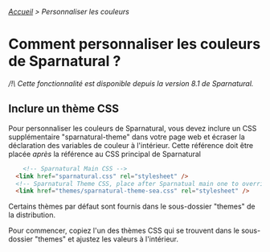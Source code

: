 _[Accueil](index.html) > Personnaliser les couleurs_

# Comment personnaliser les couleurs de Sparnatural ?

_/!\ Cette fonctionnalité est disponible depuis la version 8.1 de Sparnatural._

## Inclure un thème CSS

Pour personnaliser les couleurs de Sparnatural, vous devez inclure un CSS supplémentaire "sparnatural-theme" dans votre page web et écraser la déclaration des variables de couleur à l'intérieur. Cette référence doit être placée _après_ la référence au CSS principal de Sparnatural

```html
	<!-- Sparnatural Main CSS -->
  <link href="sparnatural.css" rel="stylesheet" />
  <!-- Sparnatural Theme CSS, place after Sparnatual main one to override the variables declaration -->
  <link href="themes/sparnatural-theme-sea.css" rel="stylesheet" />
```

Certains thèmes par défaut sont fournis dans le sous-dossier "themes" de la distribution.

Pour commencer, copiez l'un des thèmes CSS qui se trouvent dans le sous-dossier "themes" et ajustez les valeurs à l'intérieur.
